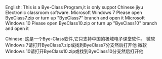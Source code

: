 English: This is a Bye-Class Program,it is only suppot Chinese jiyu Electronic classroom software. 
Microsoft Windows 7 Please open ByeClass7.zip or turn up "ByeClass7" branch and open it 
Microsoft Windows 10 Please open ByeClass10.zip or turn up "ByeClass10" branch and open it

Chinese: 这是一个Bye-Class软件,它只支持中国的极域电子课堂软件。 
微软 Windows 7请打开ByeClass7.zip或找到ByeClass7分支然后打开他 
微软 Windows 10请打开ByeClass10.zip或找到ByeClass10分支然后打开他
